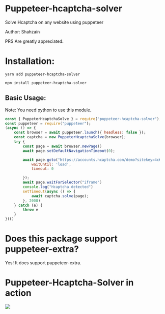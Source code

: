 # Puppeteer-hcaptcha-solver

Solve Hcaptcha on any website using puppeteer

Author: Shahzain

PRS Are greatly appreciated.

# Installation:

`yarn add puppeteer-hcaptcha-solver`

`npm install puppeteer-hcaptcha-solver`

## Basic Usage:

Note: You need python to use this module.

```js
const { PuppeterHcaptchaSolve } = require("puppeteer-hcaptcha-solver");
const puppeteer = require("puppeteer");
(async () => {
    const browser = await puppeteer.launch({ headless: false });
    const captcha = new PuppeterHcaptchaSolve(browser);
    try {
        const page = await browser.newPage()
        await page.setDefaultNavigationTimeout(0);

        await page.goto("https://accounts.hcaptcha.com/demo?sitekey=4c672d35-0701-42b2-88c3-78380b0db560", {
            waitUntil: 'load',
            timeout: 0

        });
        await page.waitForSelector("iframe")
        console.log("Hcaptcha detected")
        setTimeout(async () => {
            await captcha.solve(page);
        }, 2000)
    } catch (e) {
        throw e
    }
})()
```
# Does this package support puppeteer-extra?

Yes! It does support puppeteer-extra.

# Puppeteer-Hcaptcha-Solver in action
![](https://hi.shahzain.me/r/puppeteer-hcaptcha.gif)
